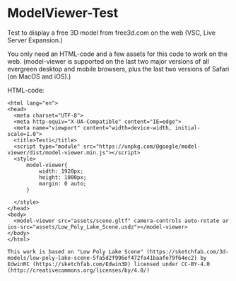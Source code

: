 # ModelViewer-Test
Test to display a free 3D model from free3d.com on the web (VSC, Live Server Expansion.)

You only need an HTML-code and a few assets for this code to work on the web.
(model-viewer is supported on the last two major versions of all evergreen desktop and mobile browsers, plus the last two versions of Safari (on MacOS and iOS).)
  
  HTML-code:
  
  ```<!DOCTYPE html>
<html lang="en">
<head>
    <meta charset="UTF-8">
    <meta http-equiv="X-UA-Compatible" content="IE=edge">
    <meta name="viewport" content="width=device-width, initial-scale=1.0">
    <title>Testi</title>
    <script type="module" src="https://unpkg.com/@google/model-viewer/dist/model-viewer.min.js"></script>
    <style>
        model-viewer{
            width: 1920px;
            height: 1000px;
            margin: 0 auto;
        }

    </style>
</head>
<body>
    <model-viewer src="assets/scene.gltf" camera-controls auto-rotate ar ios-src="assets/Low_Poly_Lake_Scene.usdz"></model-viewer>
</body>
</html>

This work is based on "Low Poly Lake Scene" (https://sketchfab.com/3d-models/low-poly-lake-scene-5fa5d2f996ef472fa41baafe79f64ec2) by EdwinRC (https://sketchfab.com/Edwin3D) licensed under CC-BY-4.0 (http://creativecommons.org/licenses/by/4.0/)
